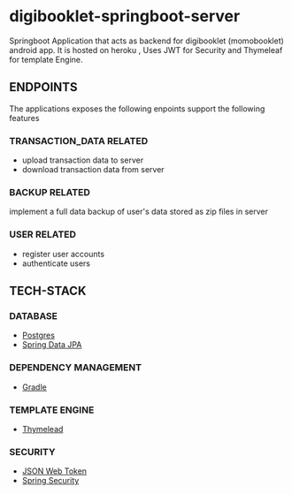 # digibooklet-springboot-server
Springboot Application that acts as backend for digibooklet (momobooklet) android app. 
It is hosted on heroku , Uses JWT for Security and Thymeleaf for  template Engine. 
## ENDPOINTS 
The applications exposes the following enpoints support the following features

### TRANSACTION_DATA RELATED
- upload transaction data to server
- download transaction data from server
### BACKUP RELATED
implement a full data backup of user's data  stored as zip files in server 
### USER RELATED 
- register user accounts 
- authenticate users 
## TECH-STACK 
### DATABASE 
- [Postgres](https://www.postgresql.org/)
- [Spring Data JPA](https://www.baeldung.com/the-persistence-layer-with-spring-data-jpa)
### DEPENDENCY MANAGEMENT 
- [Gradle](https://plugins.gradle.org/plugin/io.spring.dependency-management)
### TEMPLATE ENGINE 
- [Thymelead](https://www.thymeleaf.org/documentation.html)
### SECURITY 
- [ JSON Web Token](https://jwt.io/)
- [Spring Security](https://spring.io/projects/spring-security/)
